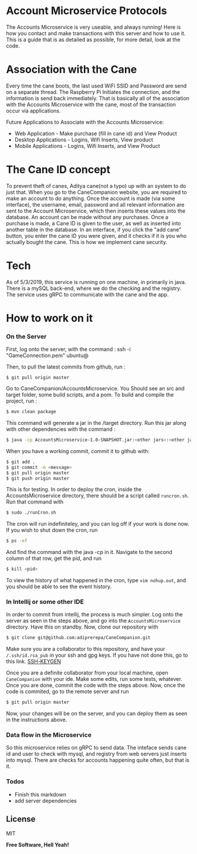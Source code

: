 # Account Microservice Protocols

The Accounts Microservice is very useable, and always running! Here is how you contact and make transactions with this server and how to use it. This is a guide that is as detailed as possible, for more detail, look at the code.

# Association with the Cane
Every time the cane boots, the last used WiFi SSID and Password are send on a separate thread. The Raspberry Pi Initiates the connection, and the information is send back immediately. That is basically all of the association with the Accounts Microservice with the cane, most of the transaction occur via applications.

Future Applications to Associate with the Accounts Microservice:

  - Web Application - Make purchase (fill in cane id) and View Product
  - Desktop Applications - Logins, Wifi Inserts, View product
  - Mobile Applications - Logins, Wifi Inserts, and View Product

# The Cane ID concept
To prevent theft of canes, Aditya cane(not a typo) up with an system to do just that. When you go to the CaneCompanion website, you are required to make an account to do anything. Once the account is made (via some interface), the username, email, password and all relevant information are sent to the Account Microservice, which then inserts these values into the database. An account can be made without any purchases. Once a purchase is made, a Cane ID is given to the user, as well as inserted into another table in the database. In an interface, if you click the "add cane" button, you enter the cane ID you were given, and it checks if it is you who actually bought the cane. This is how we implement cane security.

# Tech

As of 5/3/2019, this service is running on one machine, in primarily in java. There is a mySQL back-end, where we do the checking and the registry. The service uses gRPC to communicate with the cane and the app.

# How to work on it


### On the Server
First, log onto the server, with the command :
ssh -i "GameConnection.pem" ubuntu@<hostname>

Then, to pull the latest commits from github, run :
```git
$ git pull origin master
```

Go to CaneCompanion/AccountsMicroservice. You Should see an src and target folder, some build scripts, and a pom.
To build and compile the project, run :
```bash
$ mvn clean package
```

This command will generate a jar in the /target directory. Run this jar along with other dependencies with the command :
```bash
$ java -cp AccountsMicroservice-1.0-SNAPSHOT.jar:<other jars>:<other jars> com.something.Main
```
When you have a working commit, commit it to github with:

```bash
$ git add .
$ git commit -m <message>
$ git pull origin master
$ git push origin master
```
This is for testing. In order to deploy the cron, inside the AccountsMicroservice directory, there should be a script called ```runcron.sh```. Run that command with
```bash
$ sudo ./runCron.sh
```
The cron will run indefiniteley, and you can log off if your work is done now. If you wish to shut down the cron, run
```bash
$ ps -ef
```
And find the command with the java -cp in it. Navigate to the second column of that row, get the pid, and run 
```bash
$ kill <pid>
```

To view the history of what happened in the cron, type ``vim nohup.out``, and you should be able to see the event history.

### In Intellij or some other IDE

In order to commit from intellij, the process is much simpler. Log onto the server as seen in the steps above, and go into the ``AccountsMicroservice`` directory. Have this on standby. Now, clone our repository with
```bash
$ git clone git@github.com:adiprerepa/CaneCompanion.git
```
Make sure you are a collaborator to this repository, and have your ``/.ssh/id.rsa_pub`` in your ssh and gpg keys. If you have not done this, go to this link. [SSH-KEYGEN](https://help.github.com/en/articles/generating-a-new-ssh-key-and-adding-it-to-the-ssh-agent)

Once you are a definite collaborator from your local machine, open ``CaneCompanion`` with your ide. Make some edits, run some tests, whatever. Once you are done, commit the code with the steps above. Now, once the code is commited, go to the remote server and run
```bash
$ git pull origin master
```
Now, your changes will be on the server, and you can deploy them as seen in the instructions above.

### Data flow in the Microservice

So this microservice relies on gRPC to send data. The inteface sends cane id and user to check with mysql, and registry from web servers just inserts into mysql. There are checks for accounts happening quite often, but that is it.

### Todos

 - Finish this markdown
 - add server dependencies

License
----

MIT


**Free Software, Hell Yeah!**

[//]: # (These are reference links used in the body of this note and get stripped out when the markdown processor does its job. There is no need to format nicely because it shouldn't be seen. Thanks SO - http://stackoverflow.com/questions/4823468/store-comments-in-markdown-syntax)


   [dill]: <https://github.com/joemccann/dillinger>
   [git-repo-url]: <https://github.com/joemccann/dillinger.git>
   [john gruber]: <http://daringfireball.net>
   [df1]: <http://daringfireball.net/projects/markdown/>
   [markdown-it]: <https://github.com/markdown-it/markdown-it>
   [Ace Editor]: <http://ace.ajax.org>
   [node.js]: <http://nodejs.org>
   [Twitter Bootstrap]: <http://twitter.github.com/bootstrap/>
   [jQuery]: <http://jquery.com>
   [@tjholowaychuk]: <http://twitter.com/tjholowaychuk>
   [express]: <http://expressjs.com>
   [AngularJS]: <http://angularjs.org>
   [Gulp]: <http://gulpjs.com>
   [REPO]: <https://help.github.com/en/articles/generating-a-new-ssh-key-and-adding-it-to-the-ssh-agent>

   [PlDb]: <https://github.com/joemccann/dillinger/tree/master/plugins/dropbox/README.md>
   [PlGh]: <https://github.com/joemccann/dillinger/tree/master/plugins/github/README.md>
   [PlGd]: <https://github.com/joemccann/dillinger/tree/master/plugins/googledrive/README.md>
   [PlOd]: <https://github.com/joemccann/dillinger/tree/master/plugins/onedrive/README.md>
   [PlMe]: <https://github.com/joemccann/dillinger/tree/master/plugins/medium/README.md>
   [PlGa]: <https://github.com/RahulHP/dillinger/blob/master/plugins/googleanalytics/README.md>
